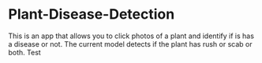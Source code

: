 # Plant-Disease-Detection
This is an app that allows you to click photos of a plant and identify if is has a disease or not. The current model detects if the plant has rush or scab or both.
Test
